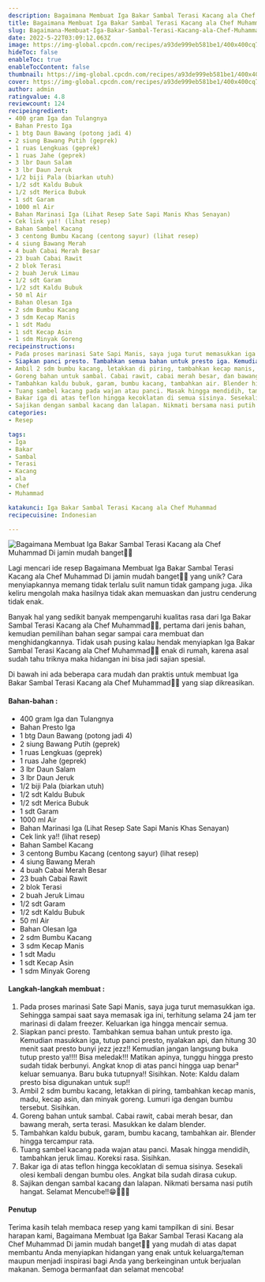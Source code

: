 ```yaml
---
description: Bagaimana Membuat Iga Bakar Sambal Terasi Kacang ala Chef Muhammad Di jamin mudah banget"
title: Bagaimana Membuat Iga Bakar Sambal Terasi Kacang ala Chef Muhammad Di jamin mudah banget
slug: Bagaimana-Membuat-Iga-Bakar-Sambal-Terasi-Kacang-ala-Chef-Muhammad-Di-jamin-mudah-banget
date: 2022-5-22T03:09:12.063Z
image: https://img-global.cpcdn.com/recipes/a93de999eb581be1/400x400cq70/photo.jpg
hideToc: false
enableToc: true
enableTocContent: false
thumbnail: https://img-global.cpcdn.com/recipes/a93de999eb581be1/400x400cq70/photo.jpg
cover: https://img-global.cpcdn.com/recipes/a93de999eb581be1/400x400cq70/photo.jpg
author: admin
ratingvalue: 4.8
reviewcount: 124
recipeingredient:
- 400 gram Iga dan Tulangnya
- Bahan Presto Iga
- 1 btg Daun Bawang (potong jadi 4)
- 2 siung Bawang Putih (geprek)
- 1 ruas Lengkuas (geprek)
- 1 ruas Jahe (geprek)
- 3 lbr Daun Salam
- 3 lbr Daun Jeruk
- 1/2 biji Pala (biarkan utuh)
- 1/2 sdt Kaldu Bubuk
- 1/2 sdt Merica Bubuk
- 1 sdt Garam
- 1000 ml Air
- Bahan Marinasi Iga (Lihat Resep Sate Sapi Manis Khas Senayan)
- Cek link ya!! (lihat resep)
- Bahan Sambel Kacang
- 3 centong Bumbu Kacang (centong sayur) (lihat resep)
- 4 siung Bawang Merah
- 4 buah Cabai Merah Besar
- 23 buah Cabai Rawit
- 2 blok Terasi
- 2 buah Jeruk Limau
- 1/2 sdt Garam
- 1/2 sdt Kaldu Bubuk
- 50 ml Air
- Bahan Olesan Iga
- 2 sdm Bumbu Kacang
- 3 sdm Kecap Manis
- 1 sdt Madu
- 1 sdt Kecap Asin
- 1 sdm Minyak Goreng
recipeinstructions:
- Pada proses marinasi Sate Sapi Manis, saya juga turut memasukkan iga. Sehingga sampai saat saya memasak iga ini, terhitung selama 24 jam ter marinasi di dalam freezer. Keluarkan iga hingga mencair semua.
- Siapkan panci presto. Tambahkan semua bahan untuk presto iga. Kemudian masukkan iga, tutup panci presto, nyalakan api, dan hitung 30 menit saat presto bunyi jezz jezz!! Kemudian jangan langsung buka tutup presto ya!!!! Bisa meledak!!! Matikan apinya, tunggu hingga presto sudah tidak berbunyi. Angkat knop di atas panci hingga uap benar² keluar semuanya. Baru buka tutupnya!! Sisihkan. Note: Kaldu dalam presto bisa digunakan untuk sup!!
- Ambil 2 sdm bumbu kacang, letakkan di piring, tambahkan kecap manis, madu, kecap asin, dan minyak goreng. Lumuri iga dengan bumbu tersebut. Sisihkan.
- Goreng bahan untuk sambal. Cabai rawit, cabai merah besar, dan bawang merah, serta terasi. Masukkan ke dalam blender.
- Tambahkan kaldu bubuk, garam, bumbu kacang, tambahkan air. Blender hingga tercampur rata.
- Tuang sambel kacang pada wajan atau panci. Masak hingga mendidih, tambahkan jeruk limau. Koreksi rasa. Sisihkan.
- Bakar iga di atas teflon hingga kecoklatan di semua sisinya. Sesekali olesi kembali dengan bumbu oles. Angkat bila sudah dirasa cukup.
- Sajikan dengan sambal kacang dan lalapan. Nikmati bersama nasi putih hangat. Selamat Mencube!!😁👨🏼‍🍳
categories:
- Resep

tags:
- Iga
- Bakar
- Sambal
- Terasi
- Kacang
- ala
- Chef
- Muhammad

katakunci: Iga Bakar Sambal Terasi Kacang ala Chef Muhammad
recipecuisine: Indonesian

---
```


![Bagaimana Membuat Iga Bakar Sambal Terasi Kacang ala Chef Muhammad Di jamin mudah banget👩‍🍳](https://img-global.cpcdn.com/recipes/a93de999eb581be1/400x400cq70/photo.jpg)

Lagi mencari ide resep Bagaimana Membuat Iga Bakar Sambal Terasi Kacang ala Chef Muhammad Di jamin mudah banget👩‍🍳 yang unik? Cara menyiapkannya memang tidak terlalu sulit namun tidak gampang juga. Jika keliru mengolah maka hasilnya tidak akan memuaskan dan justru cenderung tidak enak.

Banyak hal yang sedikit banyak mempengaruhi kualitas rasa dari Iga Bakar Sambal Terasi Kacang ala Chef Muhammad👩‍🍳, pertama dari jenis bahan, kemudian pemilihan bahan segar sampai cara membuat dan menghidangkannya. Tidak usah pusing kalau hendak menyiapkan Iga Bakar Sambal Terasi Kacang ala Chef Muhammad👩‍🍳 enak di rumah, karena asal sudah tahu triknya maka hidangan ini bisa jadi sajian spesial.

Di bawah ini ada beberapa cara mudah dan praktis untuk membuat Iga Bakar Sambal Terasi Kacang ala Chef Muhammad👩‍🍳 yang siap dikreasikan.

<!--inarticleads1-->

#### Bahan-bahan :

- 400 gram Iga dan Tulangnya
- Bahan Presto Iga
- 1 btg Daun Bawang (potong jadi 4)
- 2 siung Bawang Putih (geprek)
- 1 ruas Lengkuas (geprek)
- 1 ruas Jahe (geprek)
- 3 lbr Daun Salam
- 3 lbr Daun Jeruk
- 1/2 biji Pala (biarkan utuh)
- 1/2 sdt Kaldu Bubuk
- 1/2 sdt Merica Bubuk
- 1 sdt Garam
- 1000 ml Air
- Bahan Marinasi Iga (Lihat Resep Sate Sapi Manis Khas Senayan)
- Cek link ya!! (lihat resep)
- Bahan Sambel Kacang
- 3 centong Bumbu Kacang (centong sayur) (lihat resep)
- 4 siung Bawang Merah
- 4 buah Cabai Merah Besar
- 23 buah Cabai Rawit
- 2 blok Terasi
- 2 buah Jeruk Limau
- 1/2 sdt Garam
- 1/2 sdt Kaldu Bubuk
- 50 ml Air
- Bahan Olesan Iga
- 2 sdm Bumbu Kacang
- 3 sdm Kecap Manis
- 1 sdt Madu
- 1 sdt Kecap Asin
- 1 sdm Minyak Goreng

<!--inarticleads2-->

#### Langkah-langkah membuat :

1. Pada proses marinasi Sate Sapi Manis, saya juga turut memasukkan iga. Sehingga sampai saat saya memasak iga ini, terhitung selama 24 jam ter marinasi di dalam freezer. Keluarkan iga hingga mencair semua.
1. Siapkan panci presto. Tambahkan semua bahan untuk presto iga. Kemudian masukkan iga, tutup panci presto, nyalakan api, dan hitung 30 menit saat presto bunyi jezz jezz!! Kemudian jangan langsung buka tutup presto ya!!!! Bisa meledak!!! Matikan apinya, tunggu hingga presto sudah tidak berbunyi. Angkat knop di atas panci hingga uap benar² keluar semuanya. Baru buka tutupnya!! Sisihkan. Note: Kaldu dalam presto bisa digunakan untuk sup!!
1. Ambil 2 sdm bumbu kacang, letakkan di piring, tambahkan kecap manis, madu, kecap asin, dan minyak goreng. Lumuri iga dengan bumbu tersebut. Sisihkan.
1. Goreng bahan untuk sambal. Cabai rawit, cabai merah besar, dan bawang merah, serta terasi. Masukkan ke dalam blender.
1. Tambahkan kaldu bubuk, garam, bumbu kacang, tambahkan air. Blender hingga tercampur rata.
1. Tuang sambel kacang pada wajan atau panci. Masak hingga mendidih, tambahkan jeruk limau. Koreksi rasa. Sisihkan.
1. Bakar iga di atas teflon hingga kecoklatan di semua sisinya. Sesekali olesi kembali dengan bumbu oles. Angkat bila sudah dirasa cukup.
1. Sajikan dengan sambal kacang dan lalapan. Nikmati bersama nasi putih hangat. Selamat Mencube!!😁👨🏼‍🍳

#### Penutup

Terima kasih telah membaca resep yang kami tampilkan di sini. Besar harapan kami, Bagaimana Membuat Iga Bakar Sambal Terasi Kacang ala Chef Muhammad Di jamin mudah banget👩‍🍳 yang mudah di atas dapat membantu Anda menyiapkan hidangan yang enak untuk keluarga/teman maupun menjadi inspirasi bagi Anda yang berkeinginan untuk berjualan makanan. Semoga bermanfaat dan selamat mencoba!